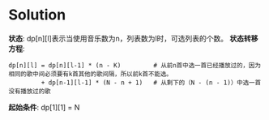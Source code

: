 # Solution

**状态**: dp[n][l]表示当使用音乐数为n，列表数为l时，可选列表的个数。
**状态转移方程**: 
```
dp[n][l] = dp[n][l-1] * (n - K)         # 从前n首中选一首已经播放过的，因为相同的歌中间必须要有k首其他的歌间隔，所以前k首不能选。                
         + dp[n-1][l-1] * (N - n + 1)   # 从剩下的（N - (n - 1)）中选一首没有播放过的歌
```
**起始条件**: dp[1][1] = N
